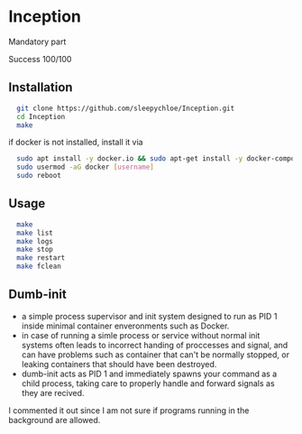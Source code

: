 # Inception
Mandatory part

Success 100/100

## Installation

```bash
  git clone https://github.com/sleepychloe/Inception.git
  cd Inception
  make
```

if docker is not installed,
install it via

```bash
  sudo apt install -y docker.io && sudo apt-get install -y docker-compose
  sudo usermod -aG docker [username]
  sudo reboot
```


## Usage

```bash
  make
  make list
  make logs
  make stop
  make restart
  make fclean
```

## Dumb-init

- a simple process supervisor and init system
   designed to run as PID 1 inside minimal container enveronments such as Docker.
- in case of running a simle process or service without normal init systems
	 often leads to incorrect handing of proccesses and signal,
	 and can have problems such as container that can't be normally stopped,
	 or leaking containers that should have been destroyed.
- dumb-init acts as PID 1 and immediately spawns your command
	 as a child process, taking care to properly handle
	 and forward signals as they are recived.

I commented it out since I am not sure if programs running in the background are allowed.
